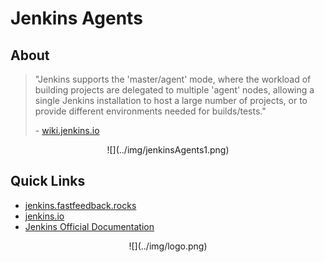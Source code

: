 # Jenkins Agents

## About
> "Jenkins supports the 'master/agent' mode, where the workload of building projects are delegated to multiple 'agent' nodes, allowing a single Jenkins installation to host a large number of projects, or to provide different environments needed for builds/tests."
>
> \- [wiki.jenkins.io](https://wiki.jenkins.io/display/JENKINS/Distributed+builds)

<center>
  ![](../img/jenkinsAgents1.png)
</center>

## Quick Links
 - [jenkins.fastfeedback.rocks](http://jenkins.fastfeedback.rocks)
 - [jenkins.io](https://jenkins.io/)
 - [Jenkins Official Documentation](https://jenkins.io/doc)

<center id="footer">
  ![](../img/logo.png)
</center>
